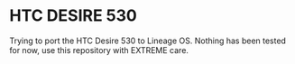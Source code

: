 # HTC DESIRE 530

Trying to port the HTC Desire 530 to Lineage OS.
Nothing has been tested for now, use this repository with EXTREME care.
